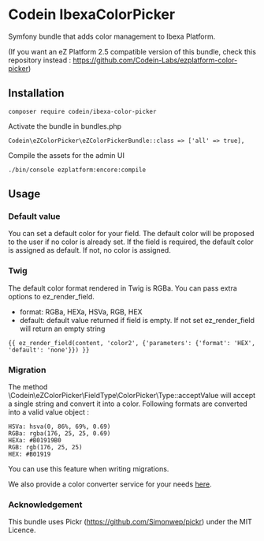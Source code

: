 # Codein IbexaColorPicker

Symfony bundle that adds color management to Ibexa Platform.

(If you want an eZ Platform 2.5 compatible version of this bundle, check this repository instead : https://github.com/Codein-Labs/ezplatform-color-picker)

## Installation

```
composer require codein/ibexa-color-picker
```

Activate the bundle in bundles.php

```
Codein\eZColorPicker\eZColorPickerBundle::class => ['all' => true],
```

Compile the assets for the admin UI

```
./bin/console ezplatform:encore:compile
```

## Usage

### Default value

You can set a default color for your field. The default color will be proposed to the user if no color is already set.
If the field is required, the default color is assigned as default. If not, no color is assigned.

### Twig

The default color format rendered in Twig is RGBa. You can pass extra options to ez_render_field.

* format:  RGBa, HEXa, HSVa, RGB, HEX
* default:  default value returned if field is empty. If not set ez_render_field will return an empty string

```twig
{{ ez_render_field(content, 'color2', {'parameters': {'format': 'HEX', 'default': 'none'}}) }}
```

### Migration

The method \Codein\eZColorPicker\FieldType\ColorPicker\Type::acceptValue will accept a single string and convert it into 
a color. Following formats are converted into a valid value object : 

```
HSVa: hsva(0, 86%, 69%, 0.69)
RGBa: rgba(176, 25, 25, 0.69)
HEXa: #B01919B0
RGB: rgb(176, 25, 25)
HEX: #B01919
```

You can use this feature when writing migrations.

We also provide a color converter service for your needs [here](lib/ColorConverter/ColorConverter.php).

### Acknowledgement

This bundle uses Pickr (https://github.com/Simonwep/pickr) under the MIT Licence.
